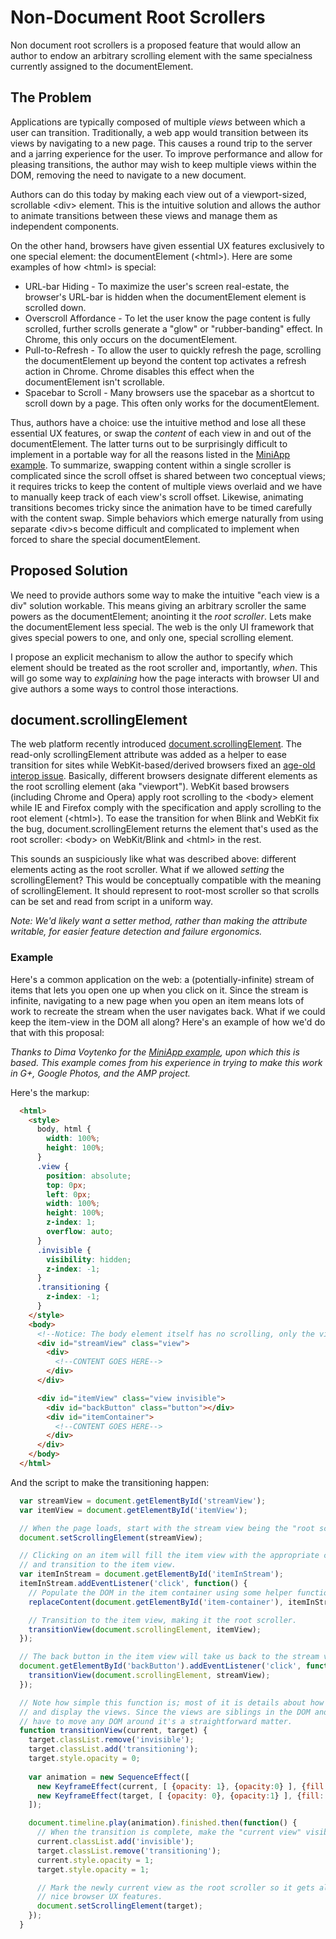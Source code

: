 # Non-Document Root Scrollers

Non document root scrollers is a proposed feature that would allow an author to
endow an arbitrary scrolling element with the same specialness currently
assigned to the documentElement.

## The Problem

Applications are typically composed of multiple *views* between which a user can
transition. Traditionally, a web app would transition between its views by
navigating to a new page. This causes a round trip to the server and a jarring
experience for the user. To improve performance and allow for pleasing
transitions, the author may wish to keep multiple views within the DOM,
removing the need to navigate to a new document.

Authors can do this today by making each view out of a viewport-sized,
scrollable &lt;div> element. This is the intuitive solution and allows the
author to animate transitions between these views and manage them as independent
components.

On the other hand, browsers have given essential UX features exclusively to one
special element: the documentElement (&lt;html>). Here are some examples of how
&lt;html> is special:

  * URL-bar Hiding - To maximize the user's screen real-estate, the browser's
    URL-bar is hidden when the documentElement element is scrolled down.
  * Overscroll Affordance - To let the user know the page content is fully
    scrolled, further scrolls generate a "glow" or "rubber-banding" effect. In
    Chrome, this only occurs on the documentElement.
  * Pull-to-Refresh - To allow the user to quickly refresh the page, scrolling
    the documentElement up beyond the content top activates a refresh action
    in Chrome. Chrome disables this effect when the documentElement isn't
    scrollable.
  * Spacebar to Scroll - Many browsers use the spacebar as a shortcut to
    scroll down by a page. This often only works for the documentElement.

Thus, authors have a choice: use the intuitive method and lose all these
essential UX features, or swap the *content* of each view in and out of the
documentElement. The latter turns out to be surprisingly difficult to
implement in a portable way for all the reasons listed in the
[MiniApp example](https://docs.google.com/document/d/11kwtjxXelqsIELtHfXDWLWVPrdGJGdy4yvHu-2mGyn4/edit#heading=h.kho1ejnoqhs7).
To summarize, swapping content within a single scroller is complicated since
the scroll offset is shared between two conceptual views; it requires tricks to
keep the content of multiple views overlaid and we have to manually keep track
of each view's scroll offset. Likewise, animating transitions becomes tricky
since the animation have to be timed carefully with the content swap. Simple
behaviors which emerge naturally from using separate &lt;div>s become difficult
and complicated to implement when forced to share the special documentElement.

## Proposed Solution



We need to provide authors some way to make the intuitive "each view is a div"
solution workable. This means giving an arbitrary scroller the same powers as
the documentElement; anointing it the *root scroller*. Lets make the documentElement
less special. The web is the only UI framework that gives special powers to one, and
only one, special scrolling element.

I propose an explicit mechanism to allow the author to specify which element should
be treated as the root scroller and, importantly, *when*. This will go some way to
*explaining* how the page interacts with browser UI and give authors a some ways to
control those interactions.

## document.scrollingElement

The web platform recently introduced
[document.scrollingElement](https://drafts.csswg.org/cssom-view/#dom-document-scrollingelement).
The read-only scrollingElement attribute was added as a helper to ease
transition for sites while WebKit-based/derived browsers fixed an
[age-old interop issue](https://dev.opera.com/articles/fixing-the-scrolltop-bug/).
Basically, different browsers designate different elements as the root
scrolling element (aka "viewport"). WebKit based browsers (including Chrome
and Opera) apply root scrolling to the &lt;body> element while IE and Firefox
comply with the specification and apply scrolling to the root element (&lt;html>).
To ease the transition for when Blink and WebKit fix the bug, document.scrollingElement
returns the element that's used as the root scroller: &lt;body> on WebKit/Blink
and &lt;html> in the rest.

This sounds an suspiciously like what was described above: different elements
acting as the root scroller. What if we allowed *setting* the scrollingElement?
This would be conceptually compatible with the meaning of scrollingElement. It
should represent to root-most scroller so that scrolls can be set and read from
script in a uniform way.

*Note: We'd likely want a setter method, rather than making the attribute
writable, for easier feature detection and failure ergonomics.*

### Example

Here's a common application on the web: a (potentially-infinite) stream of items
that lets you open one up when you click on it. Since the stream is infinite,
navigating to a new page when you open an item means lots of work to recreate the
stream when the user navigates back. What if we could keep the item-view in the
DOM all along? Here's an example of how we'd do that with this proposal:

*Thanks to Dima Voytenko for the 
[MiniApp example](https://docs.google.com/document/d/11kwtjxXelqsIELtHfXDWLWVPrdGJGdy4yvHu-2mGyn4/edit#heading=h.kho1ejnoqhs7),
upon which this is based. This example comes from his experience in trying to make
this work in G+, Google Photos, and the AMP project.*

Here's the markup:

```html
  <html>
    <style>
      body, html {
        width: 100%;
        height: 100%;
      }
      .view {
        position: absolute;
        top: 0px;
        left: 0px;
        width: 100%;
        height: 100%;
        z-index: 1;
        overflow: auto;
      }
      .invisible {
        visibility: hidden;
        z-index: -1;
      }
      .transitioning {
        z-index: -1;
      }
    </style>
    <body>
      <!--Notice: The body element itself has no scrolling, only the views scroll-->
      <div id="streamView" class="view">
        <div>
          <!--CONTENT GOES HERE-->
        </div>
      </div>

      <div id="itemView" class="view invisible">
        <div id="backButton" class="button"></div>
        <div id="itemContainer">
          <!--CONTENT GOES HERE-->
        </div>
      </div>
    </body>
  </html>
```

And the script to make the transitioning happen:

```javascript
  var streamView = document.getElementById('streamView');
  var itemView = document.getElementById('itemView');

  // When the page loads, start with the stream view being the "root scroller".
  document.setScrollingElement(streamView);

  // Clicking on an item will fill the item view with the appropriate content
  // and transition to the item view.
  var itemInStream = document.getElementById('itemInStream');
  itemInStream.addEventListener('click', function() {
    // Populate the DOM in the item container using some helper function.
    replaceContent(document.getElementById('item-container'), itemInStream);

    // Transition to the item view, making it the root scroller.
    transitionView(document.scrollingElement, itemView);
  });

  // The back button in the item view will take us back to the stream view.
  document.getElementById('backButton').addEventListener('click', function() {
    transitionView(document.scrollingElement, streamView);
  });

  // Note how simple this function is; most of it is details about how to fade
  // and display the views. Since the views are siblings in the DOM and we don't
  // have to move any DOM around it's a straightforward matter.
  function transitionView(current, target) {
    target.classList.remove('invisible');
    target.classList.add('transitioning');
    target.style.opacity = 0;
    
    var animation = new SequenceEffect([
      new KeyframeEffect(current, [ {opacity: 1}, {opacity:0} ], {fill: 'forwards', duration: 500}),
      new KeyframeEffect(target, [ {opacity: 0}, {opacity:1} ], {fill: 'forwards', duration: 500}),
    ]);

    document.timeline.play(animation).finished.then(function() {
      // When the transition is complete, make the "current view" visible.
      current.classList.add('invisible');
      target.classList.remove('transitioning');
      current.style.opacity = 1;
      target.style.opacity = 1;

      // Mark the newly current view as the root scroller so it gets all the
      // nice browser UX features.
      document.setScrollingElement(target);
    });
  }
```
